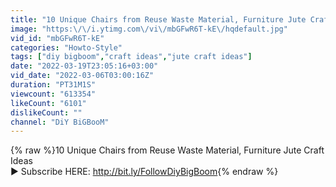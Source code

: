 ```yaml
---
title: "10 Unique Chairs from Reuse Waste Material, Furniture Jute Craft Ideas"
image: "https:\/\/i.ytimg.com\/vi\/mbGFwR6T-kE\/hqdefault.jpg"
vid_id: "mbGFwR6T-kE"
categories: "Howto-Style"
tags: ["diy bigboom","craft ideas","jute craft ideas"]
date: "2022-03-19T23:05:16+03:00"
vid_date: "2022-03-06T03:00:16Z"
duration: "PT31M1S"
viewcount: "613354"
likeCount: "6101"
dislikeCount: ""
channel: "DiY BiGBooM"
---
```

{% raw %}10 Unique Chairs from Reuse Waste Material, Furniture Jute Craft Ideas<br />► Subscribe HERE: <a rel="nofollow" target="blank" href="http://bit.ly/FollowDiyBigBoom">http://bit.ly/FollowDiyBigBoom</a>{% endraw %}
